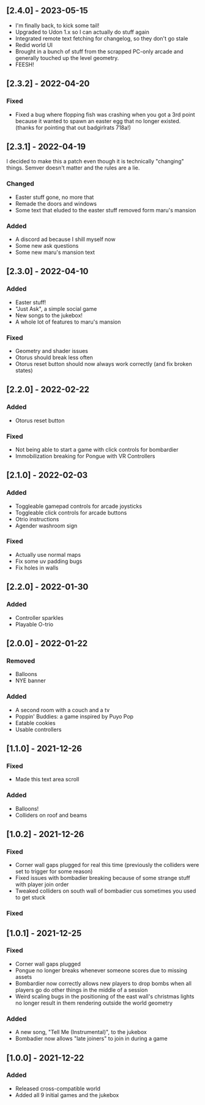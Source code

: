 ## [2.4.0] - 2023-05-15
- I'm finally back, to kick some tail! 
- Upgraded to Udon 1.x so I can actually do stuff again
- Integrated remote text fetching for changelog, so they don't go stale
- Redid world UI
- Brought in a bunch of stuff from the scrapped PC-only arcade and generally touched up the level geometry.
- FEESH!

## [2.3.2] - 2022-04-20

### Fixed
- Fixed a bug where flopping fish was crashing when you got a 3rd point because it wanted to spawn an easter egg that no longer existed. (thanks for pointing that out badgirlrats 718a!)

## [2.3.1] - 2022-04-19

I decided to make this a patch even though it is technically "changing" things. Semver doesn't matter and the rules are a lie.

### Changed
- Easter stuff gone, no more that
- Remade the doors and windows
- Some text that eluded to the easter stuff removed form maru's mansion

### Added
- A discord ad because I shill myself now
- Some new ask questions
- Some new maru's mansion text

## [2.3.0] - 2022-04-10

### Added
- Easter stuff!
- "Just Ask", a simple social game
- New songs to the jukebox!
- A whole lot of features to maru's mansion

### Fixed
- Geometry and shader issues
- Otorus should break less often
- Otorus reset button should now always work correctly (and fix broken states)

## [2.2.0] - 2022-02-22

### Added
- Otorus reset button

### Fixed
- Not being able to start a game with click controls for bombardier
- Immobilization breaking for Pongue with VR Controllers

## [2.1.0] - 2022-02-03

### Added
- Toggleable gamepad controls for arcade joysticks
- Toggleable click controls for arcade buttons
- Otrio instructions
- Agender washroom sign

### Fixed
- Actually use  normal maps
- Fix some uv padding bugs
- Fix holes in walls

## [2.2.0] - 2022-01-30

### Added

- Controller sparkles
- Playable O-trio

## [2.0.0] - 2022-01-22

### Removed
- Balloons
- NYE banner

### Added
- A second room with a couch and a tv
- Poppin' Buddies: a game inspired by Puyo Pop
- Eatable cookies
- Usable controllers

## [1.1.0] - 2021-12-26

### Fixed
- Made this text area scroll

### Added
- Balloons!
- Colliders on roof and beams


## [1.0.2] - 2021-12-26

### Fixed

- Corner wall gaps plugged for real this time (previously the colliders were set to trigger for some reason)
- Fixed issues with bombadier breaking because of some strange stuff with player join order
- Tweaked colliders on south wall of bombadier cus sometimes you used to get stuck

### Fixed

## [1.0.1] - 2021-12-25

### Fixed

- Corner wall gaps plugged
- Pongue no longer breaks whenever someone scores due to missing assets
- Bombardier now correctly allows new players to drop bombs when all players go do other things in the middle of a session
- Weird scaling bugs in the positioning of the east wall's christmas lights no longer result in them rendering outside the world geometry 

### Added

- A new song, "Tell Me (Instrumental)", to the jukebox
- Bombadier now allows "late joiners" to join in during a game

## [1.0.0] - 2021-12-22

### Added

- Released cross-compatible world
- Added all 9 initial games and the jukebox
